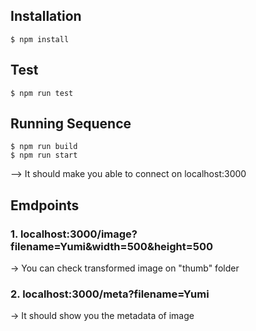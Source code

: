 ## Installation
```
$ npm install
```
## Test
```
$ npm run test
```
## Running Sequence
```
$ npm run build
$ npm run start
```
--> It should make you able to connect on localhost:3000

## Emdpoints
### 1. localhost:3000/image?filename=Yumi&width=500&height=500  
-> You can check transformed image on "thumb" folder
### 2. localhost:3000/meta?filename=Yumi  
-> It should show you the metadata of image

